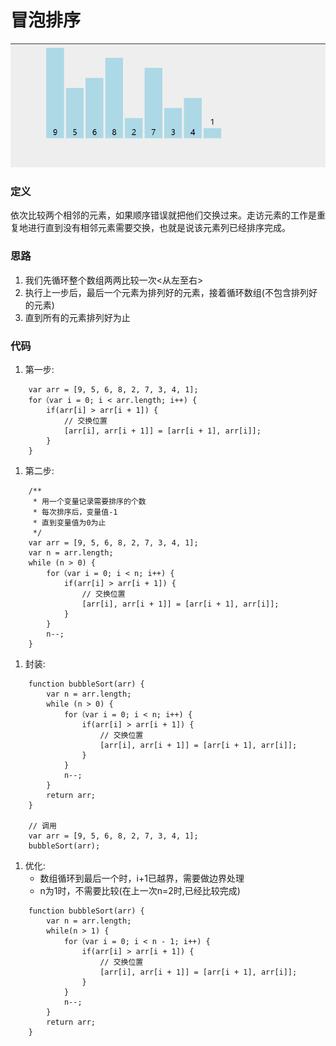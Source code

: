 # 冒泡排序
![冒泡排序](../source/images/algorithm/bubble.gif)

### 定义
依次比较两个相邻的元素，如果顺序错误就把他们交换过来。走访元素的工作是重复地进行直到没有相邻元素需要交换，也就是说该元素列已经排序完成。

### 思路
1. 我们先循环整个数组两两比较一次<从左至右>
1. 执行上一步后，最后一个元素为排列好的元素，接着循环数组(不包含排列好的元素)
1. 直到所有的元素排列好为止

### 代码
1. 第一步:  
```
    var arr = [9, 5, 6, 8, 2, 7, 3, 4, 1];
    for（var i = 0; i < arr.length; i++) {
        if(arr[i] > arr[i + 1]) {
            // 交换位置
            [arr[i], arr[i + 1]] = [arr[i + 1], arr[i]];
        }
    }
```
1. 第二步:
```
    /**
     * 用一个变量记录需要排序的个数
     * 每次排序后，变量值-1
     * 直到变量值为0为止
     */
    var arr = [9, 5, 6, 8, 2, 7, 3, 4, 1];
    var n = arr.length;
    while (n > 0) {
        for（var i = 0; i < n; i++) {
            if(arr[i] > arr[i + 1]) {
                // 交换位置
                [arr[i], arr[i + 1]] = [arr[i + 1], arr[i]];
            }
        }
        n--;
    }
```
1. 封装:
```
    function bubbleSort(arr) {
        var n = arr.length;
        while (n > 0) {
            for（var i = 0; i < n; i++) {
                if(arr[i] > arr[i + 1]) {
                    // 交换位置
                    [arr[i], arr[i + 1]] = [arr[i + 1], arr[i]];
                }
            }
            n--;
        }
        return arr;
    }

    // 调用
    var arr = [9, 5, 6, 8, 2, 7, 3, 4, 1];
    bubbleSort(arr);
```
1. 优化:
    * 数组循环到最后一个时，i+1已越界，需要做边界处理
    * n为1时，不需要比较(在上一次n=2时,已经比较完成)
```
    function bubbleSort(arr) {
        var n = arr.length;
        while(n > 1) {
            for（var i = 0; i < n - 1; i++) {
                if(arr[i] > arr[i + 1]) {
                    // 交换位置
                    [arr[i], arr[i + 1]] = [arr[i + 1], arr[i]];
                }
            }
            n--;
        }
        return arr;
    }
```

